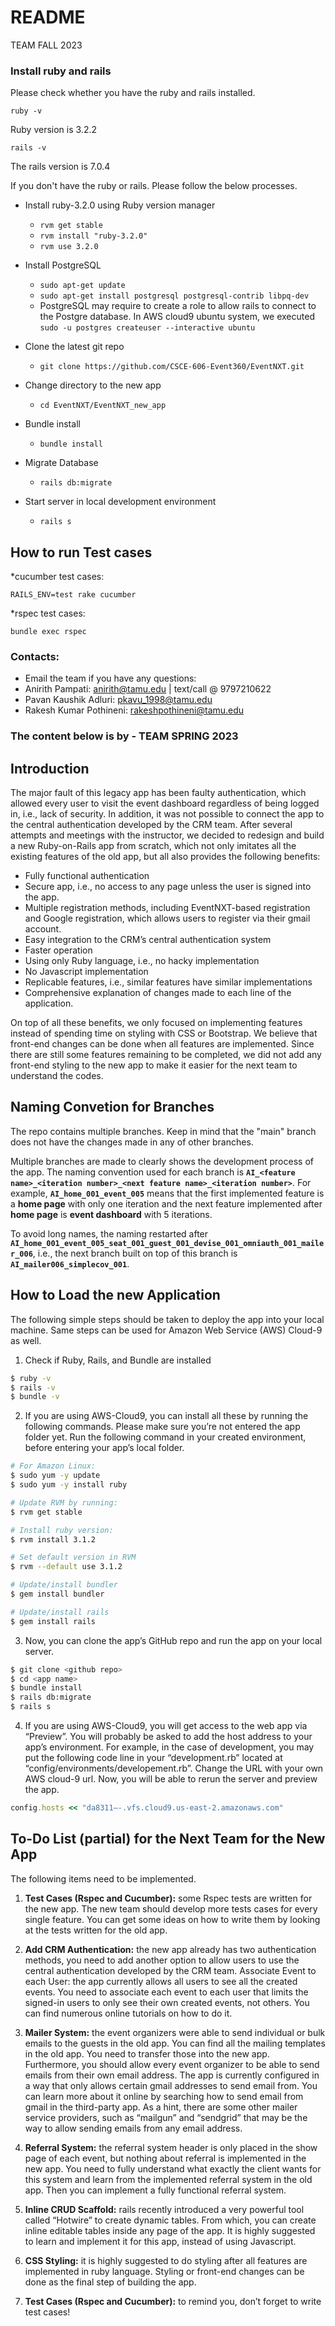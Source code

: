 # README

TEAM FALL 2023

### Install ruby and rails

Please check whether you have the ruby and rails installed. 
```
ruby -v
```
Ruby version is 3.2.2
```
rails -v
```
The rails version is 7.0.4

If you don't have the ruby or rails. Please follow the below processes.

* Install ruby-3.2.0 using Ruby version manager
  * `rvm get stable`
  * `rvm install "ruby-3.2.0"`
  * `rvm use 3.2.0`

* Install PostgreSQL
  * `sudo apt-get update`
  * `sudo apt-get install postgresql postgresql-contrib libpq-dev`
  * PostgreSQL may require to create a role to allow rails to connect to the Postgre database. In AWS cloud9 ubuntu system, we executed `sudo -u postgres createuser --interactive ubuntu`

* Clone the latest git repo
  * `git clone https://github.com/CSCE-606-Event360/EventNXT.git`

* Change directory to the new app
  * `cd EventNXT/EventNXT_new_app` 

* Bundle install
  * `bundle install`

* Migrate Database
  * `rails db:migrate`

* Start server in local development environment
  * `rails s`

## How to run Test cases

*cucumber test cases:

```console
RAILS_ENV=test rake cucumber
```

*rspec test cases:

```console
bundle exec rspec
```

### Contacts:
 * Email the team if you have any questions:
  * Anirith Pampati: anirith@tamu.edu | text/call @ 9797210622
  * Pavan Kaushik Adluri: pkavu_1998@tamu.edu
  * Rakesh Kumar Pothineni: rakeshpothineni@tamu.edu




### The content below is by - TEAM SPRING 2023

## Introduction

The major fault of this legacy app has been faulty authentication, which allowed every user to visit the event dashboard regardless of being logged in, i.e., lack of security. In addition, it was not possible to connect the app to the central authentication developed by the CRM team. After several attempts and meetings with the instructor, we decided to redesign and build a new Ruby-on-Rails app from scratch, which not only imitates all the existing features of the old app, but all also provides the following benefits:

* Fully functional authentication
* Secure app, i.e., no access to any page unless the user is signed into the app.
* Multiple registration methods, including EventNXT-based registration and Google registration, which allows users to register via their gmail account.
* Easy integration to the CRM’s central authentication system
* Faster operation
* Using only Ruby language, i.e., no hacky implementation
* No Javascript implementation
* Replicable features, i.e., similar features have similar implementations
* Comprehensive explanation of changes made to each line of the application.

On top of all these benefits, we only focused on implementing features instead of spending time on styling with CSS or Bootstrap. We believe that front-end changes can be done when all features are implemented. Since there are still some features remaining to be completed, we did not add any front-end styling to the new app to make it easier for the next team to understand the codes.


## Naming Convetion for Branches

The repo contains multiple branches. Keep in mind that the "main" branch does not have the changes made in any of other branches.

Multiple branches are made to clearly shows the development process of the app. The naming convention used for each branch is **`AI_<feature name>_<iteration number>_<next feature name>_<iteration number>`**. For example, **`AI_home_001_event_005`** means that the first implemented feature is a **home page** with only one iteration and the next feature implemented after **home page** is **event dashboard** with 5 iterations.

To avoid long names, the naming restarted after **`AI_home_001_event_005_seat_001_guest_001_devise_001_omniauth_001_mailer_006`**, i.e., the next branch built on top of this branch is **`AI_mailer006_simplecov_001`**.


## How to Load the new Application

The following simple steps should be taken to deploy the app into your local machine. Same steps can be used for Amazon Web Service (AWS) Cloud-9 as well.

1. Check if Ruby, Rails, and Bundle are installed

```sh
$ ruby -v
$ rails -v
$ bundle -v
```

2. If you are using AWS-Cloud9, you can install all these by running the following commands. Please make sure you’re not entered the app folder yet. Run the following command in your created environment, before entering your app’s local folder.

```sh
# For Amazon Linux:
$ sudo yum -y update
$ sudo yum -y install ruby

# Update RVM by running:
$ rvm get stable

# Install ruby version:
$ rvm install 3.1.2

# Set default version in RVM
$ rvm --default use 3.1.2

# Update/install bundler
$ gem install bundler

# Update/install rails
$ gem install rails
```

3. Now, you can clone the app’s GitHub repo and run the app on your local server.

```sh
$ git clone <github repo>
$ cd <app name>
$ bundle install
$ rails db:migrate
$ rails s
```

4. If you are using AWS-Cloud9, you will get access to the web app via “Preview”. You will probably be asked to add the host address to your app’s environment. For example, in the case of development, you may put the following code line in your “development.rb” located at “config/environments/developement.rb”. Change the URL with your own AWS cloud-9 url. Now, you will be able to rerun the server and preview the app.

```ruby
config.hosts << "da8311—-.vfs.cloud9.us-east-2.amazonaws.com"
```


## To-Do List (partial) for the Next Team for the New App

The following items need to be implemented.

1. **Test Cases (Rspec and Cucumber):** some Rspec tests are written for the new app. The new team should develop more tests cases for every single feature. You can get some ideas on how to write them by looking at the tests written for the old app.

2. **Add CRM Authentication:** the new app already has two authentication methods, you need to add another option to allow users to use the central authentication developed by the CRM team.
Associate Event to each User: the app currently allows all users to see all the created events. You need to associate each event to each user that limits the signed-in users to only see their own created events, not others. You can find numerous online tutorials on how to do it.

3. **Mailer System:** the event organizers were able to send individual or bulk emails to the guests in the old app. You can find all the mailing templates in the old app. You need to transfer those into the new app. Furthermore, you should allow every event organizer to be able to send emails from their own email address. The app is currently configured in a way that only allows certain gmail addresses to send email from. You can learn more about it online by searching how to send email from gmail in the third-party app. As a hint, there are some other mailer service providers, such as “mailgun” and “sendgrid” that may be the way to allow sending emails from any email address.

4. **Referral System:** the referral system header is only placed in the show page of each event, but nothing about referral is implemented in the new app. You need to fully understand what exactly the client wants for this system and learn from the implemented referral system in the old app. Then you can implement a fully functional referral system.

5. **Inline CRUD Scaffold:** rails recently introduced a very powerful tool called “Hotwire” to create dynamic tables. From which, you can create inline editable tables inside any page of the app. It is highly suggested to learn and implement it for this app, instead of using Javascript.

6. **CSS Styling:** it is highly suggested to do styling after all features are implemented in ruby language. Styling or front-end changes can be done as the final step of building the app.

7. **Test Cases (Rspec and Cucumber):** to remind you, don’t forget to write test cases!
